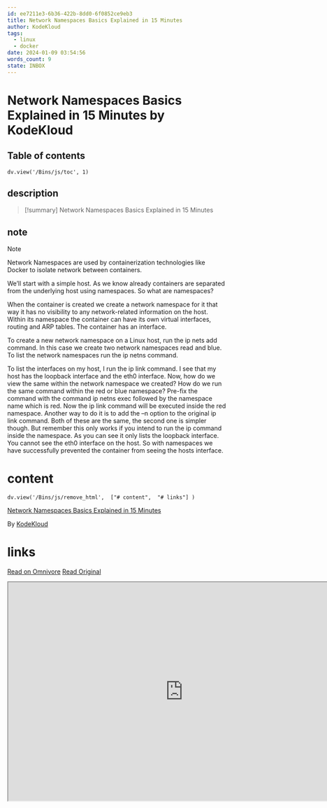 ```yaml
---
id: ee7211e3-6b36-422b-8dd0-6f0852ce9eb3
title: Network Namespaces Basics Explained in 15 Minutes
author: KodeKloud
tags:
  - linux
  - docker
date: 2024-01-09 03:54:56
words_count: 9
state: INBOX
---
```


# Network Namespaces Basics Explained in 15 Minutes by KodeKloud
## Table of contents
```dataviewjs 
dv.view('/Bins/js/toc', 1) 
```


## description
>[!summary] 
> Network Namespaces Basics Explained in 15 Minutes

## note
>[!note] 
>   
Network Namespaces are used by containerization technologies like Docker to isolate network between containers.

We’ll start with a simple host.  As we know already containers are separated from the underlying host using namespaces. So what are namespaces? 

When the container is created we create a network namespace for it that way it has no visibility to any network-related information on the host. Within its namespace the container can have its own virtual interfaces, routing and ARP tables. The container has an interface.

To create a new network namespace on a Linux host, run the ip nets add command. In this case we create two network namespaces read and blue. To list the network namespaces run the ip netns command.

To list the interfaces on my host, I run the ip link command. I see that my host has the loopback interface and the eth0 interface. Now, how do we view the same within the network namespace we created? How do we run the same command within the red or blue namespace? Pre-fix the command with the command ip netns exec followed by the namespace name which is red. Now the ip link command will be executed inside the red namespace. Another way to do it is to add the –n option to the original ip link command. Both of these are the same, the second one is simpler though. But remember this only works if you intend to run the ip command inside the namespace. As you can see it only lists the loopback interface. You cannot see the eth0 interface on the host. So with namespaces we have successfully prevented the container from seeing the hosts interface.


# content
```dataviewjs 
dv.view('/Bins/js/remove_html',  ["# content",  "# links"] ) 
```
[Network Namespaces Basics Explained in 15 Minutes](https://www.youtube.com/watch?v=j%5FUUnlVC2Ss)

By [KodeKloud](https://www.youtube.com/@KodeKloud)



# links
[Read on Omnivore](https://omnivore.app/me/https-www-youtube-com-watch-v-j-u-unl-vc-2-ss-18cebeb9721)
[Read Original](https://www.youtube.com/watch?v=j_UUnlVC2Ss)

<iframe src="https://www.youtube.com/watch?v=j_UUnlVC2Ss"  width="800" height="500"></iframe>

